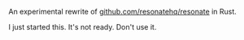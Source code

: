 An experimental rewrite of [github.com/resonatehq/resonate](https://www.github.com/resonatehq/resonate) in Rust.

I just started this. It's not ready. Don't use it.
